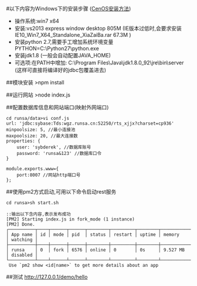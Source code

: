 #以下内容为Windows下的安装步骤 ([CenOS安装方法](./README.md "Title"))
* 操作系统:win7 x64
* 安装:vs2013 express window desktop  805M (IE版本过低时,会要求安装IE10_Win7_X64_Standalone_XiaZaiBa.rar  67.3M )
* 安装python 2.7,需要手工增加系统环境变量 PYTHON=C:\Python27\python.exe
* 安装jdk1.8 (一般会自动配置JAVA_HOME)
* 可选项:在PATH中增加: C:\\Program Files\\Java\\jdk1.8.0_92\\jre\\bin\\server (这样可直接将编译好的jdbc包覆盖进去)
    
##模块安装
    >npm install

##运行网站
    >node index.js

##配置数据库信息和网站端口(映射外网端口)

    cd runsa/data>vi conf.js
    url: 'jdbc:sybase:Tds:wgz.runsa.cn:52250/rts_xjjx?charset=cp936'
    minpoolsize: 5, //最小连接池
    maxpoolsize: 20, //最大连接数
    properties: {
        user: 'sybderek', //数据库账号
        password: 'runsa&123' //数据库口令
    }
    
    module.exports.www={
        port:8007 //网站http端口号
    };

##使用pm2方式启动,可用以下命令启动rest服务

    cd runsa>sh start.sh
    
    ::输出以下含内容,表示发布成功
    [PM2] Starting index.js in fork_mode (1 instance)
    [PM2] Done.
    ┌──────────┬────┬──────┬──────┬────────┬─────────┬────────┬────────────┬──────────┐
    │ App name │ id │ mode │ pid  │ status │ restart │ uptime │ memory     │ watching │
    ├──────────┼────┼──────┼──────┼────────┼─────────┼────────┼────────────┼──────────┤
    │ runsa    │ 0  │ fork │ 6576 │ online │ 0       │ 0s     │ 9.527 MB   │ disabled │
    └──────────┴────┴──────┴──────┴────────┴─────────┴────────┴────────────┴──────────┘
     Use `pm2 show <id|name>` to get more details about an app

##测试 http://127.0.0.1/demo/hello

